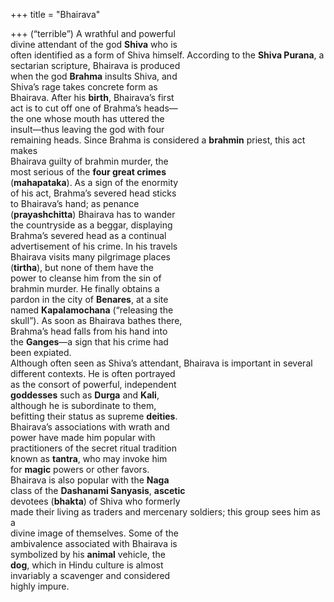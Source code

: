+++
title = "Bhairava"

+++
(“terrible”) A wrathful and powerful  
divine attendant of the god **Shiva** who is  
often identified as a form of Shiva himself. According to the **Shiva Purana**, a  
sectarian scripture, Bhairava is produced  
when the god **Brahma** insults Shiva, and  
Shiva’s rage takes concrete form as  
Bhairava. After his **birth**, Bhairava’s first  
act is to cut off one of Brahma’s heads—  
the one whose mouth has uttered the  
insult—thus leaving the god with four  
remaining heads. Since Brahma is considered a **brahmin** priest, this act makes  
Bhairava guilty of brahmin murder, the  
most serious of the **four great crimes**  
(**mahapataka**). As a sign of the enormity  
of his act, Brahma’s severed head sticks  
to Bhairava’s hand; as penance  
(**prayashchitta**) Bhairava has to wander  
the countryside as a beggar, displaying  
Brahma’s severed head as a continual  
advertisement of his crime. In his travels  
Bhairava visits many pilgrimage places  
(**tirtha**), but none of them have the  
power to cleanse him from the sin of  
brahmin murder. He finally obtains a  
pardon in the city of **Benares**, at a site  
named **Kapalamochana** (“releasing the  
skull”). As soon as Bhairava bathes there,  
Brahma’s head falls from his hand into  
the **Ganges**—a sign that his crime had  
been expiated.  
Although often seen as Shiva’s attendant, Bhairava is important in several  
different contexts. He is often portrayed  
as the consort of powerful, independent  
**goddesses** such as **Durga** and **Kali**,  
although he is subordinate to them,  
befitting their status as supreme **deities**.  
Bhairava’s associations with wrath and  
power have made him popular with  
practitioners of the secret ritual tradition  
known as **tantra**, who may invoke him  
for **magic** powers or other favors.  
Bhairava is also popular with the **Naga**  
class of the **Dashanami Sanyasis**, **ascetic**  
devotees (**bhakta**) of Shiva who formerly  
made their living as traders and mercenary soldiers; this group sees him as a  
divine image of themselves. Some of the  
ambivalence associated with Bhairava is  
symbolized by his **animal** vehicle, the  
**dog**, which in Hindu culture is almost  
invariably a scavenger and considered  
highly impure.